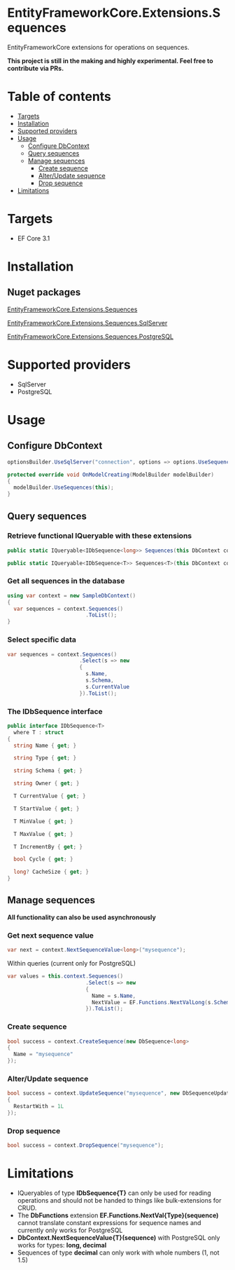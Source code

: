 # EntityFrameworkCore.Extensions.Sequences
EntityFrameworkCore extensions for operations on sequences.

**This project is still in the making and highly experimental. Feel free to contribute via PRs.**

# Table of contents
- [Targets](#targets)
- [Installation](#installation)
- [Supported providers](#supported-providers)
- [Usage](#usage)
  - [Configure DbContext](#configure-dbcontext)
  - [Query sequences](#query-sequences)
  - [Manage sequences](#manage-sequences)
    - [Create sequence](#create-sequence)
    - [Alter/Update sequence](#alter/update-sequence)
    - [Drop sequence](#drop-sequence)
- [Limitations](#limitations)

# Targets
- EF Core 3.1

# Installation
## Nuget packages
[EntityFrameworkCore.Extensions.Sequences](https://www.nuget.org/packages/EntityFrameworkCore.Extensions.Sequences)

[EntityFrameworkCore.Extensions.Sequences.SqlServer](https://www.nuget.org/packages/EntityFrameworkCore.Extensions.Sequences.SqlServer)

[EntityFrameworkCore.Extensions.Sequences.PostgreSQL](https://www.nuget.org/packages/EntityFrameworkCore.Extensions.Sequences.PostgreSQL)

# Supported providers
- SqlServer
- PostgreSQL

# Usage
## Configure DbContext
```csharp
optionsBuilder.UseSqlServer("connection", options => options.UseSequences());
```
```csharp
protected override void OnModelCreating(ModelBuilder modelBuilder)
{
  modelBuilder.UseSequences(this);
}
```
## Query sequences
### Retrieve functional **IQueryable** with these extensions
```csharp
public static IQueryable<IDbSequence<long>> Sequences(this DbContext context)

public static IQueryable<IDbSequence<T>> Sequences<T>(this DbContext context)
```
### Get all sequences in the database
```csharp
using var context = new SampleDbContext()
{
  var sequences = context.Sequences()
                         .ToList();
}
```
### Select specific data
```csharp
var sequences = context.Sequences()
                       .Select(s => new
                       {
                         s.Name,
                         s.Schema,
                         s.CurrentValue
                       }).ToList();
```
### The **IDbSequence** interface
```csharp
public interface IDbSequence<T>
  where T : struct
{
  string Name { get; }

  string Type { get; }

  string Schema { get; }

  string Owner { get; }

  T CurrentValue { get; }

  T StartValue { get; }

  T MinValue { get; }

  T MaxValue { get; }

  T IncrementBy { get; }

  bool Cycle { get; }

  long? CacheSize { get; }
}
```
## Manage sequences
**All functionality can also be used asynchronously**
### Get next sequence value
```csharp
var next = context.NextSequenceValue<long>("mysequence");
```
Within queries (current only for PostgreSQL)
```csharp
var values = this.context.Sequences()
                         .Select(s => new
                         {
                           Name = s.Name,
                           NextValue = EF.Functions.NextValLong(s.Schema + "." + s.Name)
                         }).ToList();
```
### Create sequence
```csharp
bool success = context.CreateSequence(new DbSequence<long>
{
  Name = "mysequence"
});
```
### Alter/Update sequence
```csharp
bool success = context.UpdateSequence("mysequence", new DbSequenceUpdate<long>
{
  RestartWith = 1L
});
```
### Drop sequence
```csharp
bool success = context.DropSequence("mysequence");
```
# Limitations
- IQueryables of type **IDbSequence{T}** can only be used for reading operations and should not be handed to things like bulk-extensions for CRUD.
- The **DbFunctions** extension **EF.Functions.NextVal{Type}(sequence)** cannot translate constant expressions for sequence names and currently only works for PostgreSQL
- **DbContext.NextSequenceValue{T}(sequence)** with PostgreSQL only works for types: **long, decimal**
- Sequences of type **decimal** can only work with whole numbers (1, not 1.5)